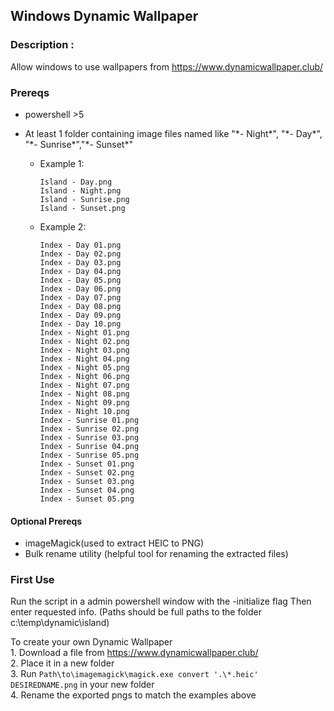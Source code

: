 ## Windows Dynamic Wallpaper
### Description :
Allow windows to use wallpapers from https://www.dynamicwallpaper.club/ 

### Prereqs
- powershell >5
- At least 1 folder containing image files named like "\*- Night\*", "\*- Day\*", "\*- Sunrise\*","\*- Sunset\*"

	- Example 1: 
    	```
		Island - Day.png
		Island - Night.png  
		Island - Sunrise.png  
		Island - Sunset.png  
        ```
	- Example 2:
    	```
        Index - Day 01.png  
		Index - Day 02.png  
		Index - Day 03.png  
		Index - Day 04.png  
		Index - Day 05.png  
		Index - Day 06.png  
		Index - Day 07.png  
		Index - Day 08.png  
		Index - Day 09.png  
		Index - Day 10.png  
		Index - Night 01.png  
		Index - Night 02.png  
		Index - Night 03.png  
		Index - Night 04.png  
		Index - Night 05.png  
		Index - Night 06.png  
		Index - Night 07.png  
		Index - Night 08.png  
		Index - Night 09.png  
		Index - Night 10.png  
		Index - Sunrise 01.png  
		Index - Sunrise 02.png  
		Index - Sunrise 03.png  
		Index - Sunrise 04.png  
		Index - Sunrise 05.png  
		Index - Sunset 01.png  
		Index - Sunset 02.png  
		Index - Sunset 03.png  
		Index - Sunset 04.png  
		Index - Sunset 05.png  
		```
#### Optional Prereqs
- imageMagick(used to extract HEIC to PNG)
- Bulk rename utility (helpful tool for renaming the extracted files)
	

### First Use
Run the script in a admin powershell window with the -initialize flag
Then enter requested info. (Paths should be full paths to the folder c:\temp\dynamic\island)

To create your own Dynamic Wallpaper  
	1. Download a file from https://www.dynamicwallpaper.club/  
	2. Place it in a new folder   
	3. Run 	`Path\to\imagemagick\magick.exe convert '.\*.heic' DESIREDNAME.png` in your  new folder  
	4. Rename the exported pngs to match the examples above
